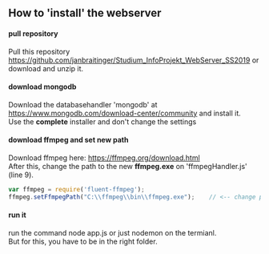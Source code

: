 ## How to 'install' the webserver

#### pull repository
Pull this repository https://github.com/janbraitinger/Studium_InfoProjekt_WebServer_SS2019 or download and unzip it.
#### download mongodb
Download the databasehandler 'mongodb' at https://www.mongodb.com/download-center/community and install it.<br/>
Use the <b>complete</b> installer and don't change the settings
#### download ffmpeg and set new path 
Download ffmpeg here: https://ffmpeg.org/download.html <br/>
After this, change the path to the new <b>ffmpeg.exe</b> on 'ffmpegHandler.js' (line 9).
```javascript
var ffmpeg = require('fluent-ffmpeg');
ffmpeg.setFfmpegPath("C:\\ffmpeg\\bin\\ffmpeg.exe");    // <-- change path 
```
#### run it
run the command node app.js or just nodemon on the termianl. <br/>
But for this, you have to be in the right folder.



